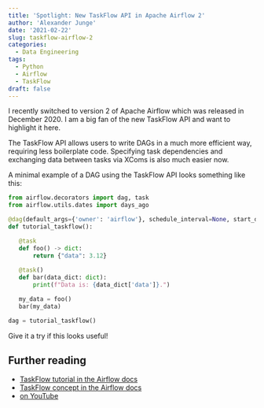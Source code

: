 ```yaml
---
title: 'Spotlight: New TaskFlow API in Apache Airflow 2'
author: 'Alexander Junge'
date: '2021-02-22'
slug: taskflow-airflow-2
categories:
  - Data Engineering
tags:
  - Python
  - Airflow
  - TaskFlow
draft: false
---
```


I recently switched to version 2 of Apache Airflow which was released in December 2020.
I am a big fan of the new TaskFlow API and want to highlight it here.

The TaskFlow API allows users to write DAGs in a much more efficient way, requiring less boilerplate code. 
Specifying task dependencies and exchanging data between tasks via XComs is also much easier now.

A minimal example of a DAG using the TaskFlow API looks something like this:

```python
from airflow.decorators import dag, task
from airflow.utils.dates import days_ago

@dag(default_args={'owner': 'airflow'}, schedule_interval=None, start_date=days_ago(1))
def tutorial_taskflow():

   @task
   def foo() -> dict:
       return {"data": 3.12}
       
   @task()
   def bar(data_dict: dict):
       print(f"Data is: {data_dict['data']}.")

   my_data = foo()
   bar(my_data)

dag = tutorial_taskflow()
```

Give it a try if this looks useful!

## Further reading

- [TaskFlow tutorial in the Airflow docs](https://airflow.apache.org/docs/apache-airflow/stable/tutorial_taskflow_api.html)
- [TaskFlow concept in the Airflow docs](https://airflow.apache.org/docs/apache-airflow/stable/concepts.html#taskflow-api)
- [on YouTube](https://www.youtube.com/watch?v=A4kxouVhZWA)


